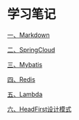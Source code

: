 学习笔记
====

[一、Markdown](markdown/markdown.md)

[二、SpringCloud](springcloud/springcloud.md)

[三、Mybatis](mybatis/mybatis.md)

[四、Redis](redis/redis.md)

[五、Lambda](lambda/lambda.md)

[六、HeadFirst设计模式](headfirst/headfirst.md)
